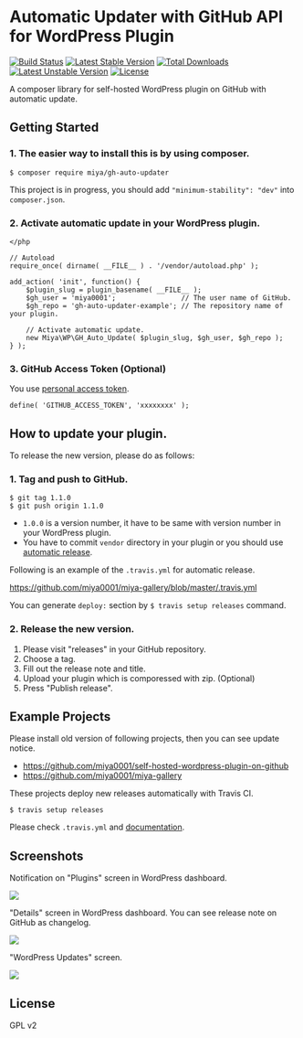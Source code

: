 # Automatic Updater with GitHub API for WordPress Plugin

[![Build Status](https://travis-ci.org/miya0001/gh-auto-updater.svg?branch=master)](https://travis-ci.org/miya0001/gh-auto-updater)
[![Latest Stable Version](https://poser.pugx.org/miya/gh-auto-updater/v/stable)](https://packagist.org/packages/miya/gh-auto-updater)
[![Total Downloads](https://poser.pugx.org/miya/gh-auto-updater/downloads)](https://packagist.org/packages/miya/gh-auto-updater)
[![Latest Unstable Version](https://poser.pugx.org/miya/gh-auto-updater/v/unstable)](https://packagist.org/packages/miya/gh-auto-updater)
[![License](https://poser.pugx.org/miya/gh-auto-updater/license)](https://packagist.org/packages/miya/gh-auto-updater)

A composer library for self-hosted WordPress plugin on GitHub with automatic update.

## Getting Started

### 1. The easier way to install this is by using composer.

```
$ composer require miya/gh-auto-updater
```

This project is in progress, you should add `"minimum-stability": "dev"` into `composer.json`.

### 2. Activate automatic update in your WordPress plugin.

```
</php

// Autoload
require_once( dirname( __FILE__ ) . '/vendor/autoload.php' );

add_action( 'init', function() {
	$plugin_slug = plugin_basename( __FILE__ );
	$gh_user = 'miya0001';                // The user name of GitHub.
	$gh_repo = 'gh-auto-updater-example'; // The repository name of your plugin.

	// Activate automatic update.
	new Miya\WP\GH_Auto_Update( $plugin_slug, $gh_user, $gh_repo );
} );
```

### 3. GitHub Access Token (Optional)

You use [personal access token](https://github.com/settings/tokens).

```
define( 'GITHUB_ACCESS_TOKEN', 'xxxxxxxx' );
```

## How to update your plugin.

To release the new version, please do as follows:

### 1. Tag and push to GitHub.

```
$ git tag 1.1.0
$ git push origin 1.1.0
```

* `1.0.0` is a version number, it have to be same with version number in your WordPress plugin.
* You have to commit `vendor` directory in your plugin or you should use [automatic release](https://docs.travis-ci.com/user/deployment/releases/).

Following is an example of the `.travis.yml` for automatic release.

https://github.com/miya0001/miya-gallery/blob/master/.travis.yml

You can generate `deploy:` section by `$ travis setup releases` command.

### 2. Release the new version.

1. Please visit "releases" in your GitHub repository.
2. Choose a tag.
3. Fill out the release note and title.
4. Upload your plugin which is comporessed with zip. (Optional)
5. Press "Publish release".

## Example Projects

Please install old version of following projects, then you can see update notice.

* https://github.com/miya0001/self-hosted-wordpress-plugin-on-github
* https://github.com/miya0001/miya-gallery

These projects deploy new releases automatically with Travis CI.

```
$ travis setup releases
```

Please check `.travis.yml` and [documentation](https://docs.travis-ci.com/user/deployment/releases/).

## Screenshots

Notification on "Plugins" screen in WordPress dashboard.

![](https://www.evernote.com/l/ABWSJIw142RMkpfNrYPVpqlRYGSwTvX4QDAB/image.png)

"Details" screen in WordPress dashboard. You can see release note on GitHub as changelog.

![](https://www.evernote.com/l/ABVxHaSGVRJJR7mi0ooGSXc-v-DPIPLcyJIB/image.png)

"WordPress Updates" screen.

![](https://www.evernote.com/l/ABV7s-EVtNJOF5JDVxi-rkwShYRtGhs2wlgB/image.png)

## License

GPL v2
